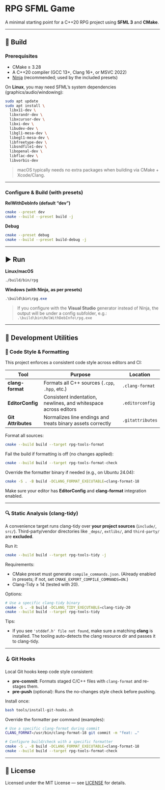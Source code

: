 # RPG SFML Game

A minimal starting point for a C++20 RPG project using **SFML 3** and **CMake**.

---

## 🧱 Build

### Prerequisites

* CMake ≥ 3.28
* A C++20 compiler (GCC 13+, Clang 16+, or MSVC 2022)
* [Ninja](https://ninja-build.org/) (recommended; used by the included presets)

On **Linux**, you may need SFML’s system dependencies (graphics/audio/windowing):

```bash
sudo apt update
sudo apt install \
  libx11-dev \
  libxrandr-dev \
  libxcursor-dev \
  libxi-dev \
  libudev-dev \
  libgl1-mesa-dev \
  libegl1-mesa-dev \
  libfreetype-dev \
  libsndfile1-dev \
  libopenal-dev \
  libflac-dev \
  libvorbis-dev
```

> macOS typically needs no extra packages when building via CMake + Xcode/Clang.

---

### Configure & Build (with presets)

**RelWithDebInfo (default “dev”)**

```bash
cmake --preset dev
cmake --build --preset build -j
```

**Debug**

```bash
cmake --preset debug
cmake --build --preset build-debug -j
```

---

## ▶️ Run

**Linux/macOS**

```bash
./build/bin/rpg
```

**Windows (with Ninja, as per presets)**

```powershell
.\build\bin\rpg.exe
```

> If you configure with the **Visual Studio** generator instead of Ninja, the output will be under a config subfolder, e.g.:
> `.\build\bin\RelWithDebInfo\rpg.exe`

---

## 🧰 Development Utilities

### 🔧 Code Style & Formatting

This project enforces a consistent code style across editors and CI:

| Tool               | Purpose                                                         | Location         |
| ------------------ | --------------------------------------------------------------- | ---------------- |
| **clang-format**   | Formats all C++ sources (`.cpp`, `.hpp`, etc.)                  | `.clang-format`  |
| **EditorConfig**   | Consistent indentation, newlines, and whitespace across editors | `.editorconfig`  |
| **Git Attributes** | Normalizes line endings and treats binary assets correctly      | `.gitattributes` |

Format all sources:

```bash
cmake --build build --target rpg-tools-format
```

Fail the build if formatting is off (no changes applied):

```bash
cmake --build build --target rpg-tools-format-check
```

Override the formatter binary if needed (e.g., on Ubuntu 24.04):

```bash
cmake -S . -B build -DCLANG_FORMAT_EXECUTABLE=clang-format-18
```

Make sure your editor has **EditorConfig** and **clang-format** integration enabled.

---

### 🔍 Static Analysis (clang-tidy)

A convenience target runs clang-tidy over **your project sources** (`include/`, `src/`).
Third-party/vendor directories like `_deps/`, `extlibs/`, and `third-party/` are **excluded**.

Run it:

```bash
cmake --build build --target rpg-tools-tidy -j
```

Requirements:

* CMake preset must generate `compile_commands.json`. (Already enabled in presets; if not, set `CMAKE_EXPORT_COMPILE_COMMANDS=ON`.)
* Clang-Tidy ≥ 14 (tested with 20).

Options:

```bash
# Use a specific clang-tidy binary
cmake -S . -B build -DCLANG_TIDY_EXECUTABLE=clang-tidy-20
cmake --build build --target rpg-tools-tidy
```

Tips:

* If you see `'stddef.h' file not found`, make sure a matching **clang** is installed. The tooling auto-detects the clang resource dir and passes it to clang-tidy.

---

### 🪝 Git Hooks

Local Git hooks keep code style consistent:

* **pre-commit**: Formats staged C/C++ files with `clang-format` and re-stages them.
* **pre-push** (optional): Runs the no-changes style check before pushing.

Install once:

```bash
bash tools/install-git-hooks.sh
```

Override the formatter per command (examples):

```bash
# Use a specific clang-format during commit
CLANG_FORMAT=/usr/bin/clang-format-18 git commit -m "feat: …"

# Configure build/check with a specific formatter
cmake -S . -B build -DCLANG_FORMAT_EXECUTABLE=clang-format-18
cmake --build build --target rpg-tools-format-check
```

---

## 📜 License

Licensed under the MIT License — see [LICENSE](LICENSE) for details.
